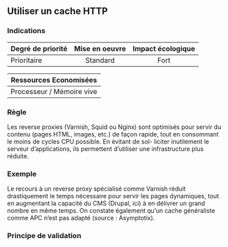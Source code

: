 ## Utiliser un cache HTTP
### Indications
| Degré de priorité |      Mise en oeuvre       |  Impact écologique    | 
|-------------------|:-------------------------:|:---------------------:|
| Prioritaire       |  Standard                 |    Fort               | 


|Ressources Economisées                                      |
|:----------------------------------------------------------:|
|  Processeur / Mémoire vive  |

### Règle
Les reverse proxies (Varnish, Squid ou Nginx) sont optimisés pour servir du contenu (pages HTML, images, etc.) de façon rapide, tout en consommant le moins de cycles CPU possible. En évitant de sol- liciter inutilement le serveur d’applications, ils permettent d’utiliser une infrastructure plus réduite.

### Exemple
Le recours à un reverse proxy spécialisé comme Varnish réduit drastiquement le temps nécessaire pour servir les pages dynamiques, tout en augmentant la capacité du CMS (Drupal, ici)
à en délivrer un grand nombre en même temps. On constate également qu’un cache généraliste comme APC n’est pas adapté (source : Asymptotix).

### Principe de validation

